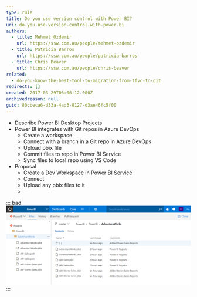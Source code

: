 ```yaml
---
type: rule
title: Do you use version control with Power BI?
uri: do-you-use-version-control-with-power-bi
authors:
  - title: Mehmet Ozdemir
    url: https://ssw.com.au/people/mehmet-ozdemir
  - title: Patricia Barros
    url: https://ssw.com.au/people/patricia-barros
  - title: Chris Beaver
    url: https://ssw.com.au/people/chris-beaver
related:
  - do-you-know-the-best-tool-to-migration-from-tfvc-to-git
redirects: []
created: 2017-03-29T06:06:12.000Z
archivedreason: null
guid: 80cbeca6-d33a-4ad3-8127-d3ae46fc5f00
---
```

- Describe Power BI Desktop Projects
- Power BI integrates with Git repos in Azure DevOps
  * Create a workspace
  * Connect with a branch in a Git repo in Azure DevOps
  * Upload pbix file
  * Commit files to repo in Power BI Service
  * Sync files to local repo using VS Code
- Proposal
  * Create a Dev Workspace in Power BI Service
  * Connect
  * Upload any pbix files to it
  * 


<!--endintro-->

::: bad  
![Figure: Bad Example – Mixed Template and Power BI Files in Source Control](PowerBI-SourceControl-BadExample.png)  
:::